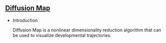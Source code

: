## [Diffusion Map](/basic/diffusion-map)

- Introduction

  Diffusion Map is a nonlinear dimensionality reduction algorithm that can be used to visualize developmental trajectories.